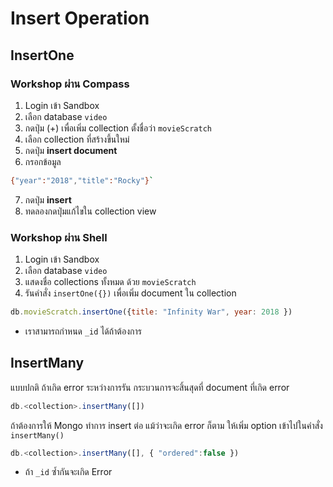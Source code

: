 
# Insert Operation

## InsertOne

### Workshop ผ่าน Compass
1. Login เข้า Sandbox 
2. เลือก database `video`
3. กดปุ่ม (+) เพื่อเพิ่ม collection ตั้งชื่อว่า `movieScratch`
4. เลือก collection ที่สร้างขึ้นใหม่
5. กดปุ่ม **insert document**
6. กรอกข้อมูล

```bash
{"year":"2018","title":"Rocky"}`
```

7. กดปุ่ม **insert**
8. ทดลองกดปุ่มแก้ไขใน collection view

### Workshop ผ่าน Shell
1. Login เข้า Sandbox
2. เลือก database `video`
3. แสดงชื่อ collections ทั้งหมด ด้วย `movieScratch`
4. รันคำสั่ง `insertOne({})` เพื่อเพิ่ม document ใน collection

```js
db.movieScratch.insertOne({title: "Infinity War", year: 2018 })
```

- เราสามารถกำหนด `_id` ได้ถ้าต้องการ

## InsertMany

แบบปกติ ถ้าเกิด error ระหว่างการรัน กระบวนการจะสิ้นสุดที่ document ที่เกิด error

```js
db.<collection>.insertMany([])
```

ถ้าต้องการให้ Mongo ทำการ insert ต่อ แม้ว่าจะเกิด error ก็ตาม ให้เพิ่ม option เข้าไปในคำสั่ง `insertMany()`

```js
db.<collection>.insertMany([], { "ordered":false })
```

- ถ้า `_id` ซ้ำกันจะเกิด Error
